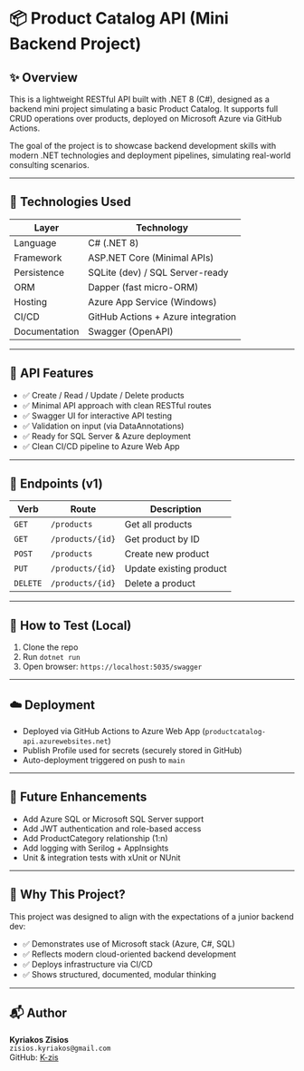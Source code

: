 # 📦 Product Catalog API (Mini Backend Project)

## ✨ Overview

This is a lightweight RESTful API built with .NET 8 (C#), designed as a backend mini project simulating a basic Product Catalog. It supports full CRUD operations over products, deployed on Microsoft Azure via GitHub Actions.

The goal of the project is to showcase backend development skills with modern .NET technologies and deployment pipelines, simulating real-world consulting scenarios.

---

## 🔧 Technologies Used

| Layer              | Technology                         |
|--------------------|-------------------------------------|
| Language           | C# (.NET 8)                         |
| Framework          | ASP.NET Core (Minimal APIs)         |
| Persistence        | SQLite (dev) / SQL Server-ready     |
| ORM                | Dapper (fast micro-ORM)             |
| Hosting            | Azure App Service (Windows)         |
| CI/CD              | GitHub Actions + Azure integration  |
| Documentation      | Swagger (OpenAPI)                   |

---

## 🚀 API Features

- ✅ Create / Read / Update / Delete products
- ✅ Minimal API approach with clean RESTful routes
- ✅ Swagger UI for interactive API testing
- ✅ Validation on input (via DataAnnotations)
- ✅ Ready for SQL Server & Azure deployment
- ✅ Clean CI/CD pipeline to Azure Web App

---

## 📂 Endpoints (v1)

| Verb     | Route             | Description             |
|----------|------------------|-------------------------|
| `GET`    | `/products`       | Get all products        |
| `GET`    | `/products/{id}`  | Get product by ID       |
| `POST`   | `/products`       | Create new product      |
| `PUT`    | `/products/{id}`  | Update existing product |
| `DELETE` | `/products/{id}`  | Delete a product        |

---

## 🧪 How to Test (Local)

1. Clone the repo  
2. Run `dotnet run`  
3. Open browser: `https://localhost:5035/swagger`

---

## ☁️ Deployment

- Deployed via GitHub Actions to Azure Web App (`productcatalog-api.azurewebsites.net`)
- Publish Profile used for secrets (securely stored in GitHub)
- Auto-deployment triggered on push to `main`

---

## 🧠 Future Enhancements

- Add Azure SQL or Microsoft SQL Server support
- Add JWT authentication and role-based access
- Add ProductCategory relationship (1:n)
- Add logging with Serilog + AppInsights
- Unit & integration tests with xUnit or NUnit

---

## 🏁 Why This Project?

This project was designed to align with the expectations of a junior backend dev:

- ✅ Demonstrates use of Microsoft stack (Azure, C#, SQL)
- ✅ Reflects modern cloud-oriented backend development
- ✅ Deploys infrastructure via CI/CD
- ✅ Shows structured, documented, modular thinking

---

## 📬 Author

**Kyriakos Zisios**  
`zisios.kyriakos@gmail.com`  
GitHub: [K-zis](https://github.com/K-zis)
